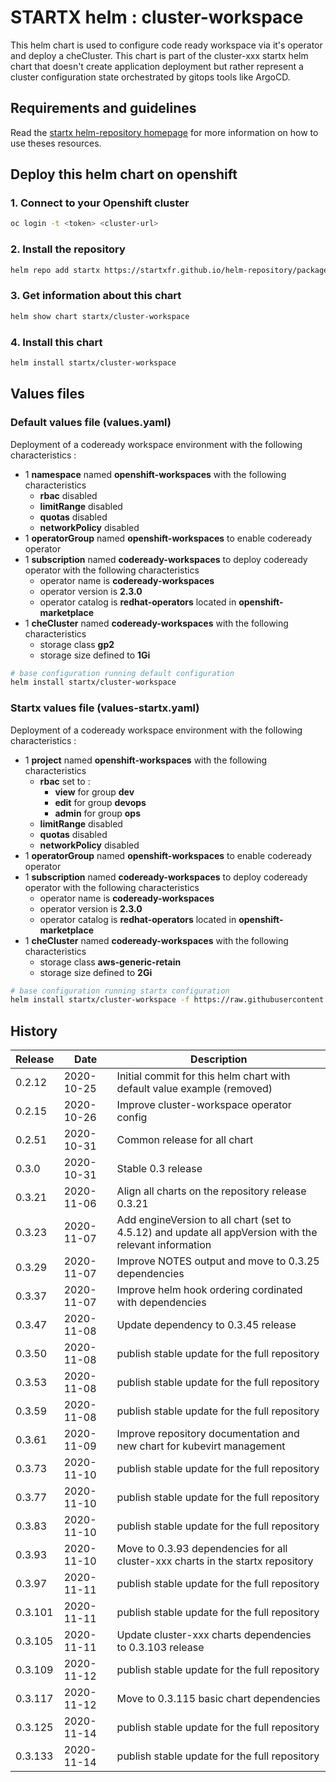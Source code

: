 # STARTX helm : cluster-workspace

This helm chart is used to configure code ready workspace via it's operator and deploy a cheCluster.
This chart is part of the cluster-xxx startx helm chart that doesn't create application deployment but rather represent a cluster configuration
state orchestrated by gitops tools like ArgoCD.

## Requirements and guidelines

Read the [startx helm-repository homepage](https://startxfr.github.io/helm-repository) for
more information on how to use theses resources.

## Deploy this helm chart on openshift

### 1. Connect to your Openshift cluster

```bash
oc login -t <token> <cluster-url>
```

### 2. Install the repository

```bash
helm repo add startx https://startxfr.github.io/helm-repository/packages/
```

### 3. Get information about this chart

```bash
helm show chart startx/cluster-workspace
```

### 4. Install this chart

```bash
helm install startx/cluster-workspace
```

## Values files

### Default values file (values.yaml)

Deployment of a codeready workspace environment with the following characteristics :

- 1 **namespace** named **openshift-workspaces** with the following characteristics
  - **rbac** disabled
  - **limitRange** disabled
  - **quotas** disabled
  - **networkPolicy** disabled
- 1 **operatorGroup** named **openshift-workspaces** to enable codeready operator
- 1 **subscription** named **codeready-workspaces** to deploy codeready operator with the following characteristics
  - operator name is **codeready-workspaces**
  - operator version is **2.3.0**
  - operator catalog is **redhat-operators** located in **openshift-marketplace**
- 1 **cheCluster** named **codeready-workspaces** with the following characteristics
  - storage class **gp2**
  - storage size defined to **1Gi**

```bash
# base configuration running default configuration
helm install startx/cluster-workspace
```

### Startx values file (values-startx.yaml)

Deployment of a codeready workspace environment with the following characteristics :

- 1 **project** named **openshift-workspaces** with the following characteristics
  - **rbac** set to :
    - **view** for group **dev**
    - **edit** for group **devops**
    - **admin** for group **ops**
  - **limitRange** disabled
  - **quotas** disabled
  - **networkPolicy** disabled
- 1 **operatorGroup** named **openshift-workspaces** to enable codeready operator
- 1 **subscription** named **codeready-workspaces** to deploy codeready operator with the following characteristics
  - operator name is **codeready-workspaces**
  - operator version is **2.3.0**
  - operator catalog is **redhat-operators** located in **openshift-marketplace**
- 1 **cheCluster** named **codeready-workspaces** with the following characteristics
  - storage class **aws-generic-retain**
  - storage size defined to **2Gi**

```bash
# base configuration running startx configuration
helm install startx/cluster-workspace -f https://raw.githubusercontent.com/startxfr/helm-repository/master/charts/cluster-workspace/values-startx.yaml
```

## History

| Release | Date       | Description
| ------- | ---------- | -----------------------------------------------------
| 0.2.12  | 2020-10-25 | Initial commit for this helm chart with default value example (removed)
| 0.2.15  | 2020-10-26 | Improve cluster-workspace operator config
| 0.2.51  | 2020-10-31 | Common release for all chart
| 0.3.0   | 2020-10-31 | Stable 0.3 release
| 0.3.21  | 2020-11-06 | Align all charts on the repository release 0.3.21
| 0.3.23  | 2020-11-07 | Add engineVersion to all chart (set to 4.5.12) and update all appVersion with the relevant information
| 0.3.29  | 2020-11-07 | Improve NOTES output and move to 0.3.25 dependencies
| 0.3.37  | 2020-11-07 | Improve helm hook ordering cordinated with dependencies
| 0.3.47  | 2020-11-08 | Update dependency to 0.3.45 release
| 0.3.50  | 2020-11-08 | publish stable update for the full repository
| 0.3.53  | 2020-11-08 | publish stable update for the full repository
| 0.3.59  | 2020-11-08 | publish stable update for the full repository
| 0.3.61  | 2020-11-09 | Improve repository documentation and new chart for kubevirt management
| 0.3.73  | 2020-11-10 | publish stable update for the full repository
| 0.3.77  | 2020-11-10 | publish stable update for the full repository
| 0.3.83  | 2020-11-10 | publish stable update for the full repository
| 0.3.93  | 2020-11-10 | Move to 0.3.93 dependencies for all cluster-xxx charts in the startx repository
| 0.3.97  | 2020-11-11 | publish stable update for the full repository
| 0.3.101  | 2020-11-11 | publish stable update for the full repository
| 0.3.105  | 2020-11-11 | Update cluster-xxx charts dependencies to 0.3.103 release
| 0.3.109  | 2020-11-12 | publish stable update for the full repository
| 0.3.117  | 2020-11-12 | Move to 0.3.115 basic chart dependencies
| 0.3.125  | 2020-11-14 | publish stable update for the full repository
| 0.3.133  | 2020-11-14 | publish stable update for the full repository
